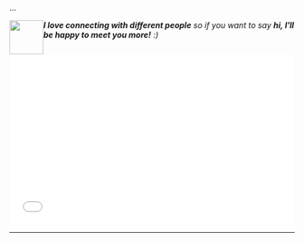 ...

<img style="float:left;" src="https://media.giphy.com/media/LnQjpWaON8nhr21vNW/giphy.gif" width="60"> <em><b>I love connecting with different people</b> so if you want to say <b>hi, I'll be happy to meet you more!</b> :)</em>

<iframe frameborder="no" border="0" marginwidth="0" marginheight="0" width=100% height=300 src="//music.163.com/outchain/player?type=0&id=7179117219&auto=1&height=430"></iframe>

---

